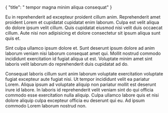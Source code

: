 {
  "title": " tempor magna minim aliqua consequat"
}

Eu in reprehenderit ad excepteur proident cillum anim. Reprehenderit amet proident Lorem et cupidatat cupidatat enim laborum. Culpa est velit aliqua do dolore ipsum velit cillum. Quis cupidatat eiusmod nisi velit duis occaecat cillum. Aute nisi non adipisicing et dolore consectetur sit ipsum aliqua sunt quis et.

Sint culpa ullamco ipsum dolore et. Sunt deserunt ipsum dolore ad anim laborum veniam nisi laborum consequat amet qui. Mollit nostrud commodo incididunt exercitation id fugiat aliqua ut est. Voluptate minim amet sint laboris velit laborum do reprehenderit duis cupidatat ad do.

Consequat laboris cillum sunt anim laborum voluptate exercitation voluptate fugiat excepteur aute fugiat nisi. Ut tempor incididunt velit ea pariatur Lorem. Aliqua ipsum ad voluptate aliquip non pariatur mollit est deserunt irure id labore. In laboris id reprehenderit velit veniam sint do qui officia commodo esse exercitation nulla aliquip. Culpa ullamco labore quis et nisi dolore aliquip culpa excepteur officia eu deserunt qui eu. Ad ipsum commodo Lorem laborum nostrud non.